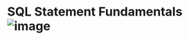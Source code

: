 # SQL Statement Fundamentals![image](https://user-images.githubusercontent.com/46926951/162590731-dfa29def-569b-4085-919e-cadd7f11793c.png)
